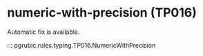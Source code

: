 # numeric-with-precision (TP016)

Automatic fix is available.

::: pgrubic.rules.typing.TP016.NumericWithPrecision

